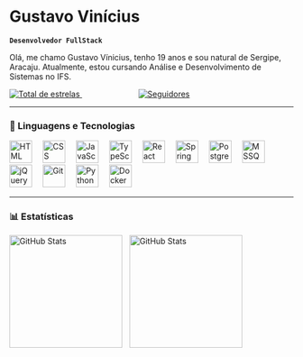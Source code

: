 # Gustavo Vinícius

**`Desenvolvedor FullStack`**

Olá, me chamo Gustavo Vínicius, tenho 19 anos e sou natural de Sergipe, Aracaju. Atualmente, estou cursando Análise e Desenvolvimento de Sistemas no IFS.

<div align="left">
    <a href="https://github.com/gutsgon?tab=repositories&sort=stargazers">
        <img 
            alt="Total de estrelas" 
            title="Total de estrelas GitHub" 
            src="https://custom-icon-badges.demolab.com/github/stars/gutsgon?color=55960c&style=for-the-badge&labelColor=488207&logo=star&label=ESTRELAS"
        />
    </a>
    <span style="margin-right: 100px;"></span>
    <a href="https://github.com/gutsgon?tab=followers">
        <img 
            alt="Seguidores" 
            title="Me siga no GitHub" 
            src="https://custom-icon-badges.demolab.com/github/followers/gutsgon?color=236ad3&labelColor=1155ba&style=for-the-badge&logo=github&label=SEGUIDORES&logoColor=white"
        />
    </a>
</div>

---

### 🤖 Linguagens e Tecnologias

<p align="left">
    <img src="https://cdn.jsdelivr.net/gh/devicons/devicon@latest/icons/html5/html5-original.svg" width="40px" style="padding-right: 15px;" title="HTML"/>
    <img src="https://cdn.jsdelivr.net/gh/devicons/devicon@latest/icons/css3/css3-original.svg" width="40px" style="padding-right: 15px;" title="CSS"/>
    <img src="https://cdn.jsdelivr.net/gh/devicons/devicon@latest/icons/javascript/javascript-original.svg" width="40px" style="padding-right: 15px;" title="JavaScript"/>
    <img src="https://cdn.jsdelivr.net/gh/devicons/devicon@latest/icons/typescript/typescript-original.svg" width="40px" style="padding-right: 15px;" title="TypeScript"/>
    <img src="https://cdn.jsdelivr.net/gh/devicons/devicon@latest/icons/react/react-original.svg" width="40px" style="padding-right: 15px;" title="React"/>
    <img src="https://cdn.jsdelivr.net/gh/devicons/devicon@latest/icons/spring/spring-original.svg" width="40px" style="padding-right: 15px;" title="Spring Boot"/>
    <img src="https://cdn.jsdelivr.net/gh/devicons/devicon@latest/icons/postgresql/postgresql-original.svg" width="40px" style="padding-right: 15px;" title="PostgreSQL"/>
    <img src="https://cdn.jsdelivr.net/gh/devicons/devicon@latest/icons/microsoftsqlserver/microsoftsqlserver-original.svg" width="40px" style="padding-right: 15px;" title="MSSQL"/>
    <img src="https://cdn.jsdelivr.net/gh/devicons/devicon@latest/icons/jquery/jquery-original.svg" width="40px" style="padding-right: 15px;" title="jQuery"/>
    <img src="https://cdn.jsdelivr.net/gh/devicons/devicon@latest/icons/git/git-original.svg" width="40px" style="padding-right: 15px;" title="Git"/>
    <img src="https://cdn.jsdelivr.net/gh/devicons/devicon@latest/icons/python/python-original.svg" width="40px" style="padding-right: 15px;" title="Python"/>
    <img src="https://cdn.jsdelivr.net/gh/devicons/devicon@latest/icons/docker/docker-original.svg" width="40px" title="Docker"/>
</p>

---

### 📊 Estatísticas

<p>
  <img 
    align="left" 
    alt="GitHub Stats" 
    height="200" 
    style="padding-right: 10px;" 
    src="https://github-readme-stats.vercel.app/api?username=gutsgon&show_icons=true&theme=tokyonight&include_all_commits=true&locale=pt-br" 
  />

  <img 
      align="left" 
      alt="GitHub Stats" 
      height="200" 
      src="https://github-readme-stats.vercel.app/api/top-langs/?username=gutsgon&theme=tokyonight&layout=compact&custom_title=Tecnologias&langs_count=9" 
  />
</p>
